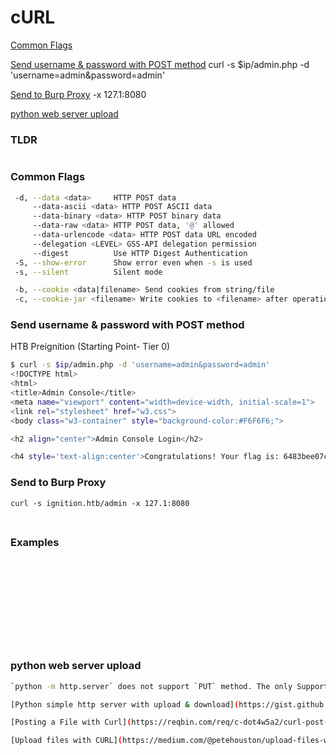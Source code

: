 # cURL

[Common Flags](#common-flags)

[Send username & password with POST method](#send-username--password-with-post-method)
curl -s $ip/admin.php -d 'username=admin&password=admin'

[Send to Burp Proxy](#send-to-burp-proxy)
-x 127.1:8080

[python web server upload](#python-web-server-upload)

### TLDR
```

```


### Common Flags
```sh
 -d, --data <data>     HTTP POST data
     --data-ascii <data> HTTP POST ASCII data
     --data-binary <data> HTTP POST binary data
     --data-raw <data> HTTP POST data, '@' allowed
     --data-urlencode <data> HTTP POST data URL encoded
     --delegation <LEVEL> GSS-API delegation permission
     --digest          Use HTTP Digest Authentication
 -S, --show-error      Show error even when -s is used
 -s, --silent          Silent mode

 -b, --cookie <data|filename> Send cookies from string/file
 -c, --cookie-jar <filename> Write cookies to <filename> after operation
```

### Send username & password with POST method
HTB Preignition (Starting Point- Tier 0)
```sh
$ curl -s $ip/admin.php -d 'username=admin&password=admin'
<!DOCTYPE html>
<html>
<title>Admin Console</title>
<meta name="viewport" content="width=device-width, initial-scale=1">
<link rel="stylesheet" href="w3.css">
<body class="w3-container" style="background-color:#F6F6F6;">

<h2 align="center">Admin Console Login</h2>

<h4 style='text-align:center'>Congratulations! Your flag is: 6483bee07c1c1d57f14e5b0717503c73</h4>
```

### Send to Burp Proxy
```
curl -s ignition.htb/admin -x 127.1:8080
```

### 
```

```
### Examples 
```

```
### 
```

```
### 
```

```
### 
```

```
### 
```

```
### 
```

```
### 
```

```

### python web server upload
```sh
`python -m http.server` does not support `PUT` method. The only Supported Methods: `GET HEAD`

[Python simple http server with upload & download](https://gist.github.com/darkr4y/761d7536100d2124f5d0db36d4890109)

[Posting a File with Curl](https://reqbin.com/req/c-dot4w5a2/curl-post-file)

[Upload files with CURL](https://medium.com/@petehouston/upload-files-with-curl-93064dcccc76)
```